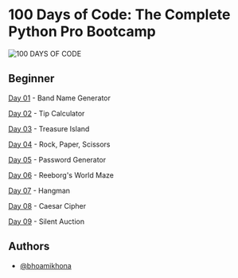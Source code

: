 # 100 Days of Code: The Complete Python Pro Bootcamp

![100 DAYS OF CODE](https://user-images.githubusercontent.com/50435319/217755045-40b8d037-aad7-41f1-82fa-611493b95b19.png)

## Beginner

[Day 01](https://github.com/bhoamikhona/python-bootcamp/tree/main/Day%2001) - Band Name Generator

[Day 02](https://github.com/bhoamikhona/python-bootcamp/tree/main/Day%2002) - Tip Calculator

[Day 03](https://github.com/bhoamikhona/python-bootcamp/tree/main/Day%2003) - Treasure Island

[Day 04](https://github.com/bhoamikhona/python-bootcamp/tree/main/Day%2004) - Rock, Paper, Scissors

[Day 05](https://github.com/bhoamikhona/python-bootcamp/tree/main/Day%2005) - Password Generator

[Day 06](https://github.com/bhoamikhona/python-bootcamp/tree/main/Day%2006) - Reeborg's World Maze

[Day 07](https://github.com/bhoamikhona/python-bootcamp/tree/main/Day%2007) - Hangman

[Day 08](https://github.com/bhoamikhona/python-bootcamp/tree/main/Day%2008) - Caesar Cipher

[Day 09](https://github.com/bhoamikhona/python-bootcamp/tree/main/Day%2009) - Silent Auction

## Authors

- [@bhoamikhona](https://github.com/bhoamikhona)
